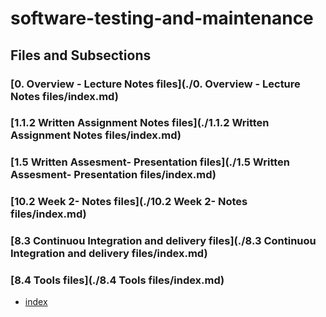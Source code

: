 # software-testing-and-maintenance

## Files and Subsections

### [0. Overview - Lecture Notes files](./0. Overview - Lecture Notes files/index.md)

### [1.1.2  Written Assignment Notes files](./1.1.2  Written Assignment Notes files/index.md)

### [1.5 Written Assesment- Presentation files](./1.5 Written Assesment- Presentation files/index.md)

### [10.2 Week 2- Notes files](./10.2 Week 2- Notes files/index.md)

### [8.3 Continuou Integration and delivery files](./8.3 Continuou Integration and delivery files/index.md)

### [8.4 Tools files](./8.4 Tools files/index.md)

- [index](./software-testing-and-maintenance\index.md)
